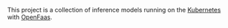This project is a collection of inference models running on the [Kubernetes](https://kubernetes.io/) with [OpenFaas](https://www.openfaas.com/).